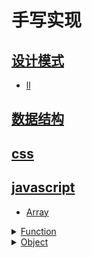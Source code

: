 # 手写实现

## [设计模式](./设计模式/readme.md)

- [ll](./设计模式/ll.md)
## [数据结构](./数据结构/readme.md)

## [css](./css/readme.md)

## [javascript](./javascript/readme.md)

- [Array](./javascript/Array/readme.md)
<details for="Function">
<summary><a href="./javascript/Function/readme.md">Function</a></summary>

- [apply](./javascript/Function/apply.md)
- [bind](./javascript/Function/bind.md)
- [call](./javascript/Function/call.md)
- [debounce](./javascript/Function/debounce.md)
- [throttle](./javascript/Function/throttle.md)</details>

<details for="Object">
<summary><a href="./javascript/Object/readme.md">Object</a></summary>

- [create](./javascript/Object/create/readme.md)
- [instanceof](./javascript/Object/instanceof/readme.md)
  <details for="new">
  <summary><a href="./javascript/Object/new/readme.md">new</a></summary>

  - [ll](./javascript/Object/new/ll.md)
  </details>
</details>

